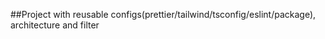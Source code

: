 ##Project with reusable configs(prettier/tailwind/tsconfig/eslint/package), architecture and filter
